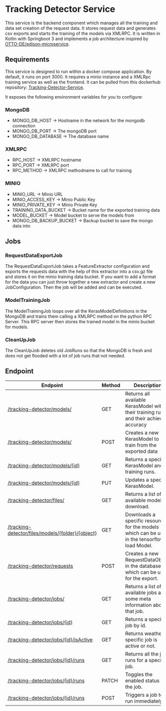 # Tracking Detector Service

This service is the backend component which manages all the training and data set creation of the request data. It stores request data and generates csv exports and starts the training of the models via XMLRPC.
It is written in Kotlin with Springboot 3 and implements a job architecture inspired by [OTTO-DE/edison-microservice](https://github.com/otto-de/edison-microservice).

## Requirements
This service is designed to run within a docker compose application. By default, it runs on port 3000. It requires a minio instance and a XMLRpc training service as well as the frontend.
It can be pulled from this dockerhub repository: [Tracking-Detector-Service](https://hub.docker.com/repository/docker/heschwerdt/tracking-detector-service/general).

It exposes the following environment variables for you to configure:

### MongoDB

* MONGO_DB_HOST -> Hostname in the network for the mongodb connection
* MONGO_DB_PORT -> The mongoDB port
* MONGO_DB_DATABASE -> The database name

### XMLRPC

* RPC_HOST -> XMLRPC hostname
* RPC_PORT -> XMLRPC port
* RPC_METHOD -> XMLRPC methodname to call for training

### MINIO

* MINIO_URL -> Minio URL
* MINIO_ACCESS_KEY -> Minio Public Key
* MINIO_PRIVATE_KEY -> Minio Private Key
* TRAINING_DATA_BUCKET -> Bucket name for the exported training data
* MODEL_BUCKET -> Model bucket to serve the models from
* MONGO_DB_BACKUP_BUCKET -> Backup bucket to save the mongo data into

## Jobs

### RequestDataExportJob

The RequestDataExportJob takes a FeatureExtractor configuration and exports the requests data with the help of this extractor into a csv.gz file and stores it on the minio training data bucket. If you want to add a format for the data you can just throw together a new extractor and create a new JobConfiguration. Then the job will be added and can be executed. 

### ModelTrainingJob

The ModelTrainingJob loops over all the KerasModelDefinitions in the MongoDB and trains them calling a XMLRPC method on the python RPC Server. This RPC server then stores the trained model in the minio bucket for models.

### CleanUpJob

The CleanUpJob deletes old JobRuns so that the MongoDB is fresh and does not get flooded with a lot of job runs that not needed.

## Endpoint

| Endpoint                                                                                               | Method | Description                                                                                    |      
|--------------------------------------------------------------------------------------------------------|--------|------------------------------------------------------------------------------------------------|
| [/tracking-detector/models/](/tracking-detector/models/)                                               | GET    | Returns all available KerasModel with their training runs and their achieved accuracy          |
| [/tracking-detector/models/](/tracking-detector/models/)                                               | POST   | Creates a new KerasModel to train from the exported data                                       |                                                                                       
| [/tracking-detector/models/{id}](/tracking-detector/models/{id})                                       | GET    | Returns a specific KerasModel and its training runs.                                           |
| [/tracking-detector/models/{id}](/tracking-detector/models/{id})                                       | PUT    | Updates a specific KerasModel.                                                                 |
| [/tracking-detector/files/](/tracking-detector/files)                                                  | GET    | Returns a list of all available models to download.                                            |
| [/tracking-detector/files/models/{folder}/{object}](/tracking-detector/files/models/{folder}/{object}) | GET    | Downloads a specific resource for the models which can be used in the tensorflowjs load Model. |
| [/tracking-detector/requests](/tracking-detector/requests)                                             | POST   | Creates a new RequestDataObject in the database which can be used for the export.              |
| [/tracking-detector/jobs/](/tracking-detector/jobs/)                                                   | GET    | Returns a list of available jobs and some meta information about that job.                     |
| [/tracking-detector/jobs/{id}](/tracking-detector/jobs/{id})                                           | GET    | Returns a specific job by id.                                                                  |
| [/tracking-detector/jobs/{id}/isActive](/tracking-detector/jobs/{id}/isActive)                         | GET    | Returns weather a specific job is active or not.                                               |
| [/tracking-detector/jobs/{id}/runs](/tracking-detector/{id}/runs)                                      | GET    | Returns all the job runs for a specific job.                                                   |
| [/tracking-detector/jobs/{id}/runs](/tracking-detector/{id}/toggle)                                    | PATCH  | Toggles the enabled status of the job.                                                         |
| [/tracking-detector/jobs/{id}/runs](/tracking-detector/{id}/trigger)                                   | POST   | Triggers a job to run immediately.                                                             |
